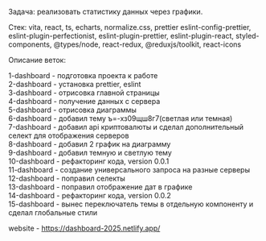 Задача: реализовать статистику данных через графики.

Стек: vita, react, ts, echarts, normalize.css, prettier eslint-config-prettier, eslint-plugin-perfectionist, eslint-plugin-prettier, eslint-plugin-react, styled-components, @types/node, react-redux, @reduxjs/toolkit, react-icons

Описание веток:

1-dashboard - подготовка проекта к работе  
2-dashboard - установка prettier, eslint  
3-dashboard - отрисовка главной страницы  
4-dashboard - получение данных с сервера  
5-dashboard - отрисовка диаграммы  
6-dashboard - добавил тему ъ=-хз09щш8г7(светлая или темная)  
7-dashboard - добавил api криптовалюты и сделал дополнительный селект для отображения серверов  
8-dashboard - добавил 2 график на диаграмму  
9-dashboard - добавил темную и светлую тему  
10-dashboard - рефакторинг кода, version 0.0.1  
11-dashboard - создание универсального запроса на разные серверы  
12-dashboard - поправил селекты  
13-dashboard - поправил отображение дат в графике  
14-dashboard - рефакторинг кода, version 0.0.2  
15-dashboard - вынес переключатель темы в отдельную компоненту и сделал глобальные стили

website - https://dashboard-2025.netlify.app/
